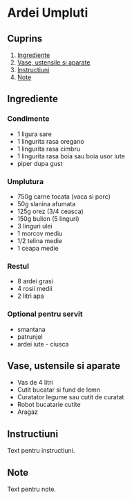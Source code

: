 # Ardei Umpluti

## Cuprins

1. [Ingrediente](#ingrediente)
2. [Vase, ustensile si aparate](#vase-ustensile-aparate)
3. [Instructiuni](#instructiuni)
4. [Note](#note)

<a id="ingrediente"></a>

## Ingrediente

### Condimente

- 1 ligura sare
- 1 lingurita rasa oregano
- 1 lingurita rasa cimbru
- 1 lingurita rasa boia sau boia usor iute
- piper dupa gust

### Umplutura

- 750g carne tocata (vaca si porc)
- 50g slanina afumata
- 125g orez (3/4 ceasca)
- 150g bulion (5 linguri)
- 3 linguri ulei
- 1 morcov mediu
- 1/2 telina medie
- 1 ceapa medie

### Restul

- 8 ardei grasi
- 4 rosii medii
- 2 litri apa

### Optional pentru servit

- smantana
- patrunjel
- ardei iute - ciusca

<a id="vase-ustensile-aparate"></a>

## Vase, ustensile si aparate

- Vas de 4 litri
- Cutit bucatar si fund de lemn
- Curatator legume sau cutit de curatat
- Robot bucatarie cutite
- Aragaz

<a id="instructiuni"></a>

## Instructiuni

Text pentru instructiuni.

<a id="note"></a>

## Note

Text pentru note.